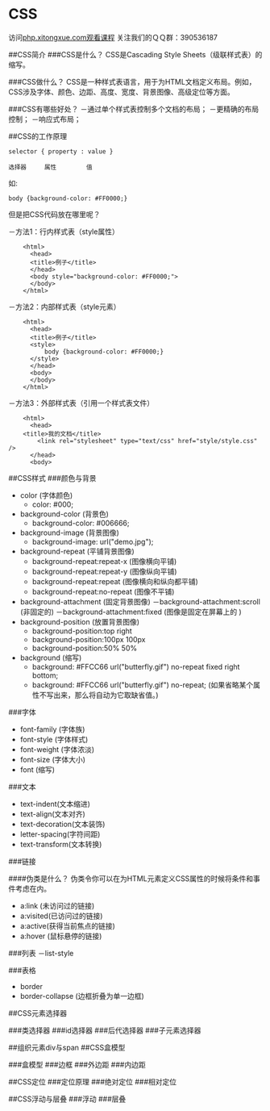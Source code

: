 # CSS
访问[php.xitongxue.com观看课程](http://xitongxue.com)
关注我们的ＱＱ群：390536187

##CSS简介
###CSS是什么？
CSS是Cascading Style Sheets（级联样式表）的缩写。

###CSS做什么？
CSS是一种样式表语言，用于为HTML文档定义布局。例如，CSS涉及字体、颜色、边距、高度、宽度、背景图像、高级定位等方面。

###CSS有哪些好处？
－通过单个样式表控制多个文档的布局；
－更精确的布局控制；
－响应式布局；

##CSS的工作原理
````
selector { property : value }

选择器　　　属性　　　　　值

````
如:
````
body {background-color: #FF0000;}

````
但是把CSS代码放在哪里呢？

－方法1：行内样式表（style属性）

````
	<html>
	  <head>
	  <title>例子</title>
	  </head>
	  <body style="background-color: #FF0000;">
	  </body>
	</html>
````
－方法2：内部样式表（style元素）
````
	<html>
	  <head>
	  <title>例子</title>
	  <style>
		  body {background-color: #FF0000;}
	  </style>
	  </head>
	  <body>
	  </body>
	</html>
````	
－方法3：外部样式表（引用一个样式表文件）

````
	<html>
	  <head>
	<title>我的文档</title>
		<link rel="stylesheet" type="text/css" href="style/style.css" />
	  </head>
	  <body>
````

##CSS样式
###颜色与背景
- color    (字体颜色)
	- color: #000;
- background-color    (背景色)
	- background-color: #006666;
- background-image    (背景图像)
	- background-image: url("demo.jpg");
- background-repeat    (平铺背景图像)
	- background-repeat:repeat-x (图像横向平铺)
	- background-repeat:repeat-y (图像纵向平铺)
	- background-repeat:repeat (图像横向和纵向都平铺)
	- background-repeat:no-repeat (图像不平铺)
- background-attachment    (固定背景图像)
	－background-attachment:scroll　(非固定的)
	－background-attachment:fixed  (图像是固定在屏幕上的	)
- background-position    (放置背景图像)
	- background-position:top right
	- background-position:100px 100px
	- background-position:50% 50% 
- background    (缩写)
	- background: #FFCC66 url("butterfly.gif") no-repeat fixed right bottom;
	- background: #FFCC66 url("butterfly.gif") no-repeat; (如果省略某个属性不写出来，那么将自动为它取缺省值。)

###字体
- font-family (字体族)
- font-style (字体样式)
- font-weight (字体浓淡)
- font-size (字体大小)
- font (缩写)

###文本
- text-indent(文本缩进)
- text-align(文本对齐)
- text-decoration(文本装饰)
- letter-spacing(字符间距)
- text-transform(文本转换)

###链接

####伪类是什么？
伪类令你可以在为HTML元素定义CSS属性的时候将条件和事件考虑在内。

- a:link (未访问过的链接)
- a:visited(已访问过的链接)
- a:active(获得当前焦点的链接)
- a:hover (鼠标悬停的链接)

###列表
－list-style

###表格

- border 
- border-collapse (边框折叠为单一边框)

##CSS元素选择器

###类选择器
###id选择器
###后代选择器
###子元素选择器

##组织元素div与span
##CSS盒模型

###盒模型
###边框
###外边距
###内边距

##CSS定位
###定位原理
###绝对定位
###相对定位

##CSS浮动与层叠
###浮动
###层叠
